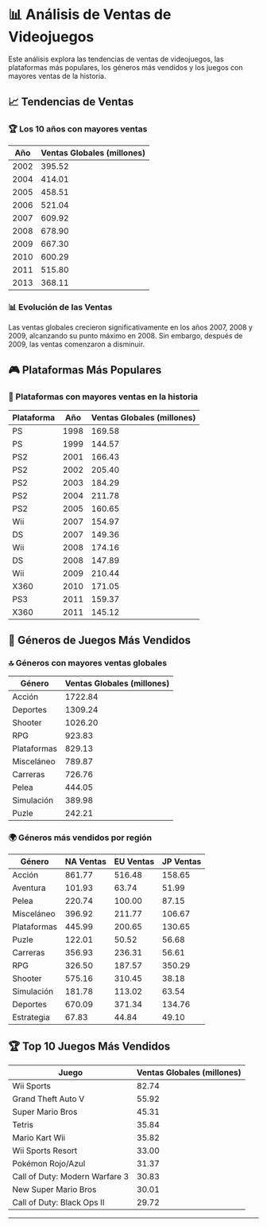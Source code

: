 # 📊 Análisis de Ventas de Videojuegos  

Este análisis explora las tendencias de ventas de videojuegos, las plataformas más populares, los géneros más vendidos y los juegos con mayores ventas de la historia.  

## 📈 Tendencias de Ventas  

### 🏆 Los 10 años con mayores ventas  
| Año  | Ventas Globales (millones) |
|------|----------------------------|
| 2002 | 395.52 |
| 2004 | 414.01 |
| 2005 | 458.51 |
| 2006 | 521.04 |
| 2007 | 609.92 |
| 2008 | 678.90 |
| 2009 | 667.30 |
| 2010 | 600.29 |
| 2011 | 515.80 |
| 2013 | 368.11 |

### 📊 Evolución de las Ventas  
Las ventas globales crecieron significativamente en los años 2007, 2008 y 2009, alcanzando su punto máximo en 2008. Sin embargo, después de 2009, las ventas comenzaron a disminuir.  

## 🎮 Plataformas Más Populares  

### 💾 Plataformas con mayores ventas en la historia  
| Plataforma | Año  | Ventas Globales (millones) |
|------------|------|---------------------------|
| PS  | 1998 | 169.58 |
| PS  | 1999 | 144.57 |
| PS2 | 2001 | 166.43 |
| PS2 | 2002 | 205.40 |
| PS2 | 2003 | 184.29 |
| PS2 | 2004 | 211.78 |
| PS2 | 2005 | 160.65 |
| Wii | 2007 | 154.97 |
| DS  | 2007 | 149.36 |
| Wii | 2008 | 174.16 |
| DS  | 2008 | 147.89 |
| Wii | 2009 | 210.44 |
| X360 | 2010 | 171.05 |
| PS3  | 2011 | 159.37 |
| X360 | 2011 | 145.12 |

## 🏅 Géneros de Juegos Más Vendidos  

### 🔝 Géneros con mayores ventas globales  
| Género          | Ventas Globales (millones) |
|----------------|---------------------------|
| Acción         | 1722.84 |
| Deportes       | 1309.24 |
| Shooter        | 1026.20 |
| RPG           | 923.83 |
| Plataformas    | 829.13 |
| Misceláneo     | 789.87 |
| Carreras       | 726.76 |
| Pelea          | 444.05 |
| Simulación     | 389.98 |
| Puzle          | 242.21 |

### 🌍 Géneros más vendidos por región  
| Género        | NA Ventas | EU Ventas | JP Ventas |
|--------------|-----------|-----------|-----------|
| Acción       | 861.77    | 516.48    | 158.65    |
| Aventura     | 101.93    | 63.74     | 51.99     |
| Pelea        | 220.74    | 100.00    | 87.15     |
| Misceláneo   | 396.92    | 211.77    | 106.67    |
| Plataformas  | 445.99    | 200.65    | 130.65    |
| Puzle        | 122.01    | 50.52     | 56.68     |
| Carreras     | 356.93    | 236.31    | 56.61     |
| RPG          | 326.50    | 187.57    | 350.29    |
| Shooter      | 575.16    | 310.45    | 38.18     |
| Simulación   | 181.78    | 113.02    | 63.54     |
| Deportes     | 670.09    | 371.34    | 134.76    |
| Estrategia   | 67.83     | 44.84     | 49.10     |

## 🏆 Top 10 Juegos Más Vendidos  

| Juego                              | Ventas Globales (millones) |
|------------------------------------|---------------------------|
| Wii Sports                         | 82.74 |
| Grand Theft Auto V                  | 55.92 |
| Super Mario Bros                    | 45.31 |
| Tetris                               | 35.84 |
| Mario Kart Wii                      | 35.82 |
| Wii Sports Resort                   | 33.00 |
| Pokémon Rojo/Azul                   | 31.37 |
| Call of Duty: Modern Warfare 3      | 30.83 |
| New Super Mario Bros                 | 30.01 |
| Call of Duty: Black Ops II           | 29.72 |

---
  

